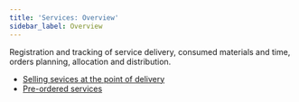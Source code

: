 ```yaml
---
title: 'Services: Overview'
sidebar_label: Overview
---
```


Registration and tracking of service delivery, consumed materials and time, orders planning, allocation and distribution.

-   [Selling sevices at the point of delivery](Selling_sevices_at_the_point_of_delivery.md)
-   [Pre-ordered services](Pre-ordered_services.md)
